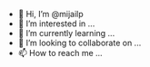 - 👋 Hi, I’m @mijailp
- 👀 I’m interested in ...
- 🌱 I’m currently learning ...
- 💞️ I’m looking to collaborate on ...
- 📫 How to reach me ...

<!---
mijailp/mijailp is a ✨ special ✨ repository because its `README.md` (this file) appears on your GitHub profile.
You can click the Preview link to take a look at your changes.
--->
